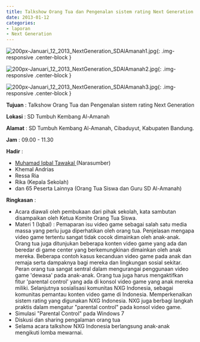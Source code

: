 ```yaml
---
title: Talkshow Orang Tua dan Pengenalan sistem rating Next Generation
date: 2013-01-12
categories:
- laporan
- Next Generation
---
```



![200px-Januari_12_2013_NextGeneration_SDAlAmanah1.jpg](/uploads/200px-Januari_12_2013_NextGeneration_SDAlAmanah1.jpg){: .img-responsive .center-block }

![200px-Januari_12_2013_NextGeneration_SDAlAmanah2.jpg](/uploads/200px-Januari_12_2013_NextGeneration_SDAlAmanah2.jpg){: .img-responsive .center-block }

![200px-Januari_12_2013_NextGeneration_SDAlAmanah3.jpg](/uploads/200px-Januari_12_2013_NextGeneration_SDAlAmanah3.jpg){: .img-responsive .center-block }


**Tujuan** : Talkshow Orang Tua dan Pengenalan sistem rating Next Generation

**Lokasi** : SD Tumbuh Kembang Al-Amanah 

**Alamat** : SD Tumbuh Kembang Al-Amanah, Cibaduyut, Kabupaten Bandung. 

**Jam** : 09.00 - 11.30 

**Hadir** :
* [Muhamad Iqbal Tawakal ](http://wiki.ciptamedia.org/wiki/Muhamad_Iqbal_Tawakal) (Narasumber)
* Khemal Andrias
* Ressa Ria
* Rika (Kepala Sekolah)
* dan 65 Peserta Lainnya (Orang Tua Siswa dan Guru SD Al-Amanah)

**Ringkasan** :
* Acara diawali oleh pembukaan dari pihak sekolah, kata sambutan disampaikan oleh Ketua Komite Orang Tua Siswa.
* Materi 1 (Iqbal) : Pemaparan isu video game sebagai salah satu media massa yang perlu juga diperhatikan oleh orang tua. Penjelasan mengapa video game tertentu sangat tidak cocok dimainkan oleh anak-anak. Orang tua juga ditunjukan beberapa konten video game yang ada dan beredar di game center yang berkemungkinan dimainkan oleh anak mereka. Beberapa contoh kasus kecanduan video game pada anak dan remaja serta dampaknya bagi mereka dan lingkungan sosial sekitar. Peran orang tua sangat sentral dalam mengurangai penggunaan video game 'dewasa' pada anak-anak. Orang tua juga harus mengaktifkan fitur 'parental control' yang ada di konsol video game yang anak mereka miliki. Selanjutnya sosialisasi komunitas NXG Indonesia, sebagai komunitas pemantau konten video game di Indonesia. Memperkenalkan sistem rating yang digunakan NXG Indonesia. NXG juga berbagi langkah praktis dalam mengatur "parental control" pada konsol video game.
* Simulasi "Parental Control" pada Windows 7
* Diskusi dan sharing pengalaman orang tua
* Selama acara talkshow NXG Indonesia berlangsung anak-anak mengikuti lomba mewarnai.
